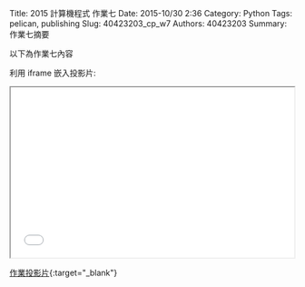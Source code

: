 Title: 2015 計算機程式 作業七
Date: 2015-10/30 2:36
Category: Python
Tags: pelican, publishing
Slug: 40423203_cp_w7
Authors: 40423203
Summary: 作業七摘要

以下為作業七內容

利用 iframe 嵌入投影片:

<iframe src="40423203_cp_w7_p.html" width="500" height="300"></iframe>

[作業投影片](40423203_cp_w7_p.html){:target="_blank"}